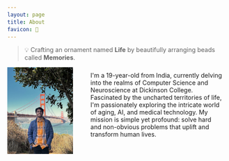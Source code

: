 ```yaml
---
layout: page
title: About
favicon: 🎨
---
```


> 💡 Crafting an ornament named **Life** by beautifully arranging beads called **Memories**.


<div style="display: flex; align-items: flex-start; gap: 30px;">
    <div style="flex: 1;">
        <img src="assets/images/IMG_7489.jpeg" alt="Image" style="width: 100%; height: auto;">
    </div>
    <div style="flex: 2; padding: 10px;">
        I'm a 19-year-old from India, currently delving into the realms of Computer Science and Neuroscience at Dickinson College. Fascinated by the uncharted territories of life, I'm passionately exploring the intricate world of aging, AI, and medical technology. My mission is simple yet profound: solve hard and non-obvious problems that uplift and transform human lives.
    </div>
</div>

